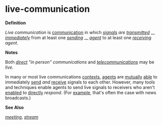 # live-communication

**Definition**

_Live communication_ is [communication](https://github.com/gcassel/Modular-Organization-Terminology/blob/master/terms/communicate.md) in which [_signals_](https://github.com/gcassel/Modular-Organization-Terminology/blob/master/terms/signal.md) _are_ [_transmitted_](https://github.com/gcassel/Modular-Organization-Terminology/blob/master/terms/transmit.md) __ [_immediately_](https://github.com/gcassel/Modular-Organization-Terminology/blob/master/terms/immediate.md) from at least one [_sending_](https://github.com/gcassel/Modular-Organization-Terminology/blob/master/terms/send.md) __ [_agent_](https://github.com/gcassel/Modular-Organization-Terminology/blob/master/terms/agent.md) to at least one [_receiving_](https://github.com/gcassel/Modular-Organization-Terminology/blob/master/terms/receive.md) _agent_.

**Notes**

Both [_direct_](https://github.com/gcassel/Modular-Organization-Terminology/blob/master/terms/direct.md) _"in person" communications_ and [_telecommunications_](https://github.com/gcassel/Modular-Organization-Terminology/blob/master/terms/telecommunicate.md) may be _live_.

In many or most live communications [contexts](https://github.com/gcassel/Modular-Organization-Terminology/blob/master/terms/context.md), [agents](https://github.com/gcassel/Modular-Organization-Terminology/blob/master/terms/agent.md) are [mutually](https://github.com/gcassel/Modular-Organization-Terminology/blob/master/terms/mutual.md) [able](https://github.com/gcassel/Modular-Organization-Terminology/blob/master/terms/ability.md) to immediately [send](https://github.com/gcassel/Modular-Organization-Terminology/blob/master/terms/send.md) _and_ [receive](https://github.com/gcassel/Modular-Organization-Terminology/blob/master/terms/receive.md) signals to each other. However, many tools and techniques enable agents to send live signals to receivers who aren't [enabled](https://github.com/gcassel/Modular-Organization-Terminology/blob/master/terms/enable.md) to [directly](https://github.com/gcassel/Modular-Organization-Terminology/blob/master/terms/direct.md) _respond_. (For [example](https://github.com/gcassel/Modular-Organization-Terminology/blob/master/terms/example.md), that's often the case with news broadcasts.)

**See Also**

[_meeting_](https://github.com/gcassel/Modular-Organization-Terminology/blob/master/terms/meeting.md), [_stream_](https://github.com/gcassel/Modular-Organization-Terminology/blob/master/terms/stream.md)
